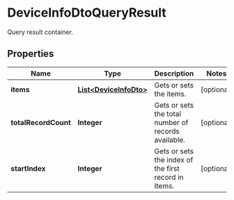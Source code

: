 

# DeviceInfoDtoQueryResult

Query result container.

## Properties

| Name | Type | Description | Notes |
|------------ | ------------- | ------------- | -------------|
|**items** | [**List&lt;DeviceInfoDto&gt;**](DeviceInfoDto.md) | Gets or sets the items. |  [optional] |
|**totalRecordCount** | **Integer** | Gets or sets the total number of records available. |  [optional] |
|**startIndex** | **Integer** | Gets or sets the index of the first record in Items. |  [optional] |



